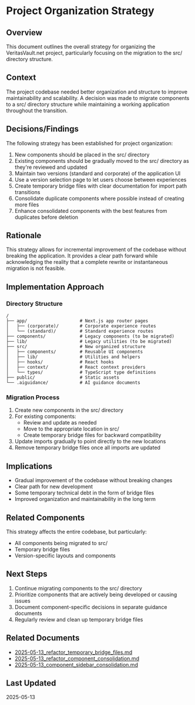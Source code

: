 # Project Organization Strategy

## Overview

This document outlines the overall strategy for organizing the VeritasVault.net project, particularly focusing on the migration to the src/ directory structure.

## Context

The project codebase needed better organization and structure to improve maintainability and scalability. A decision was made to migrate components to a src/ directory structure while maintaining a working application throughout the transition.

## Decisions/Findings

The following strategy has been established for project organization:

1. New components should be placed in the src/ directory
2. Existing components should be gradually moved to the src/ directory as they're reviewed and updated
3. Maintain two versions (standard and corporate) of the application UI
4. Use a version selection page to let users choose between experiences
5. Create temporary bridge files with clear documentation for import path transitions
6. Consolidate duplicate components where possible instead of creating more files
7. Enhance consolidated components with the best features from duplicates before deletion

## Rationale

This strategy allows for incremental improvement of the codebase without breaking the application. It provides a clear path forward while acknowledging the reality that a complete rewrite or instantaneous migration is not feasible.

## Implementation Approach

### Directory Structure

```
/
├── app/                    # Next.js app router pages
│   ├── (corporate)/        # Corporate experience routes
│   └── (standard)/         # Standard experience routes
├── components/             # Legacy components (to be migrated)
├── lib/                    # Legacy utilities (to be migrated)
├── src/                    # New organized structure
│   ├── components/         # Reusable UI components
│   ├── lib/                # Utilities and helpers
│   ├── hooks/              # React hooks
│   ├── context/            # React context providers
│   └── types/              # TypeScript type definitions
├── public/                 # Static assets
└── .aiguidance/            # AI guidance documents
```

### Migration Process

1. Create new components in the src/ directory
2. For existing components:
   - Review and update as needed
   - Move to the appropriate location in src/
   - Create temporary bridge files for backward compatibility
3. Update imports gradually to point directly to the new locations
4. Remove temporary bridge files once all imports are updated

## Implications

- Gradual improvement of the codebase without breaking changes
- Clear path for new development
- Some temporary technical debt in the form of bridge files
- Improved organization and maintainability in the long term

## Related Components

This strategy affects the entire codebase, but particularly:
- All components being migrated to src/
- Temporary bridge files
- Version-specific layouts and components

## Next Steps

1. Continue migrating components to the src/ directory
2. Prioritize components that are actively being developed or causing issues
3. Document component-specific decisions in separate guidance documents
4. Regularly review and clean up temporary bridge files

## Related Documents

- [2025-05-13_refactor_temporary_bridge_files.md](./2025-05-13_refactor_temporary_bridge_files.md)
- [2025-05-13_refactor_component_consolidation.md](./2025-05-13_refactor_component_consolidation.md)
- [2025-05-13_component_sidebar_consolidation.md](./2025-05-13_component_sidebar_consolidation.md)

## Last Updated

2025-05-13